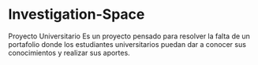 # Investigation-Space
Proyecto Universitario
Es un proyecto pensado para resolver la falta de un portafolio donde los estudiantes universitarios puedan dar a conocer sus conocimientos y realizar sus aportes.
